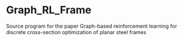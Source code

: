 # Graph_RL_Frame
Source program for the paper Graph-based reinforcement learning for discrete cross-section optimization of planar steel frames
